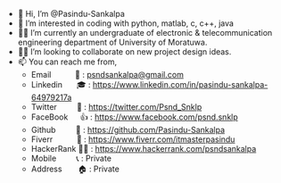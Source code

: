 - 👋 Hi, I’m @Pasindu-Sankalpa
- 👀 I’m interested in coding with python, matlab, c, c++, java
- 👨‍🎓 I’m currently an undergraduate of electronic & telecommunication engineering department of University of Moratuwa.
- 🤝🏻 I’m looking to collaborate on new project design ideas.
- 📫 You can reach me from,
  - Email &emsp;&emsp;&ensp; 📧 : psndsankalpa@gmail.com
  - Linkedin &emsp;&nbsp; 🎓 : https://www.linkedin.com/in/pasindu-sankalpa-64979217a
  - Twitter &emsp;&emsp; 📰 : https://twitter.com/Psnd_Snklp
  - FaceBook &emsp; 👍 : https://www.facebook.com/psnd.snklp
  - Github &emsp;&emsp; 💾 : https://github.com/Pasindu-Sankalpa
  - Fiverr &emsp;&emsp;&ensp; 🛒 : https://www.fiverr.com/itmasterpasindu
  - HackerRank 👨‍💻 : https://www.hackerrank.com/psndsankalpa
  - Mobile &emsp;&emsp; 📞 : Private
  - Address &emsp;&ensp; 🏠 : Private

<!---
Pasindu-Sankalpa/Pasindu-Sankalpa is a ✨ special ✨ repository because its `README.md` (this file) appears on your GitHub profile.
You can click the Preview link to take a look at your changes.
--->
